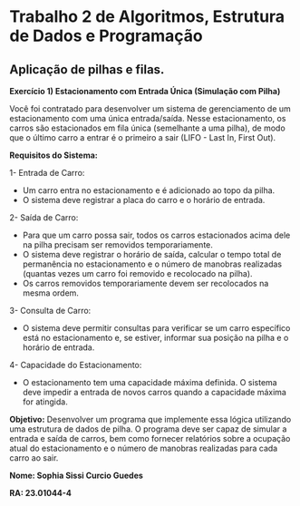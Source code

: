 # Trabalho 2 de Algoritmos, Estrutura de Dados e Programação
## Aplicação de pilhas e filas. 

**Exercício 1) Estacionamento com Entrada Única (Simulação com Pilha)**

Você foi contratado para desenvolver um sistema de gerenciamento de um estacionamento com uma única entrada/saída. Nesse estacionamento, os carros são estacionados em fila única (semelhante a uma pilha), de modo que o último carro a entrar é o primeiro a sair (LIFO - Last In, First Out).

**Requisitos do Sistema:**

1- Entrada de Carro:
   - Um carro entra no estacionamento e é adicionado ao topo da pilha.
   - O sistema deve registrar a placa do carro e o horário de entrada.

2- Saída de Carro:
   - Para que um carro possa sair, todos os carros estacionados acima dele na pilha precisam ser removidos temporariamente.
   - O sistema deve registrar o horário de saída, calcular o tempo total de permanência no estacionamento e o número de manobras realizadas (quantas vezes um carro foi removido e recolocado na pilha).
   - Os carros removidos temporariamente devem ser recolocados na mesma ordem.

3- Consulta de Carro:
   - O sistema deve permitir consultas para verificar se um carro específico está no estacionamento e, se estiver, informar sua posição na pilha e o horário de entrada.

4- Capacidade do Estacionamento:
   - O estacionamento tem uma capacidade máxima definida. O sistema deve impedir a entrada de novos carros quando a capacidade máxima for atingida.

**Objetivo:**
Desenvolver um programa que implemente essa lógica utilizando uma estrutura de dados de pilha. O programa deve ser capaz de simular a entrada e saída de carros, bem como fornecer relatórios sobre a ocupação atual do estacionamento e o número de manobras realizadas para cada carro ao sair.

**Nome: Sophia Sissi Curcio Guedes**

**RA: 23.01044-4**

